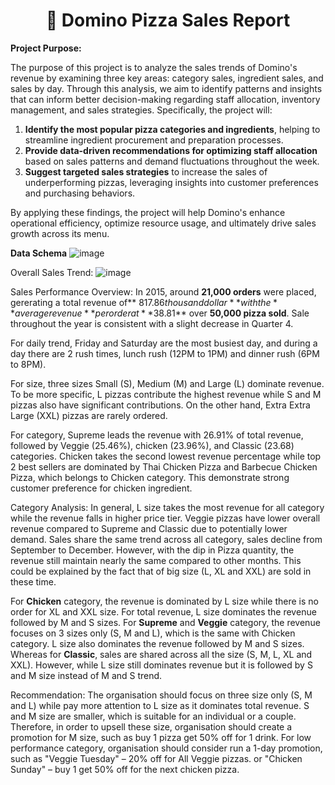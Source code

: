 **<h1 align = "center">🍕
Domino Pizza Sales Report  </h1>**

**Project Purpose:**

The purpose of this project is to analyze the sales trends of Domino's revenue by examining three key areas: category sales, ingredient sales, and sales by day. Through this analysis, we aim to identify patterns and insights that can inform better decision-making regarding staff allocation, inventory management, and sales strategies. Specifically, the project will:

1. **Identify the most popular pizza categories and ingredients**, helping to streamline ingredient procurement and preparation processes.
2. **Provide data-driven recommendations for optimizing staff allocation** based on sales patterns and demand fluctuations throughout the week.
3. **Suggest targeted sales strategies** to increase the sales of underperforming pizzas, leveraging insights into customer preferences and purchasing behaviors.

By applying these findings, the project will help Domino's enhance operational efficiency, optimize resource usage, and ultimately drive sales growth across its menu.


**Data Schema**
![image](https://github.com/user-attachments/assets/e3a52e4d-744a-485d-80f8-68461bedee21)



Overall Sales Trend:
![image](https://github.com/user-attachments/assets/a05f86a4-1186-455c-9dc1-4dd0f595aae5)


Sales Performance Overview:
In 2015, around **21,000 orders** were placed, gererating a total revenue of** $817.86 thousand dollar** with the **average revenue** per order at **$38.81** over **50,000 pizza sold**. Sale throughout the year is consistent with a slight decrease in Quarter 4.

For daily trend, Friday and Saturday are the most busiest day, and during a day there are 2 rush times, lunch rush (12PM to 1PM) and dinner rush (6PM to 8PM). 

For size, three sizes Small (S), Medium (M) and Large (L) dominate revenue. To be more specific, L pizzas contribute the highest revenue while S and M pizzas also have significant contributions. On the other hand, Extra Extra Large (XXL) pizzas are rarely ordered.

For category, Supreme leads the revenue with 26.91% of total revenue, followed by Veggie (25.46%), chicken (23.96%), and Classic (23.68) categories. Chicken takes the second lowest revenue percentage while top 2 best sellers are dominated by Thai Chicken Pizza and Barbecue Chicken Pizza, which belongs to Chicken category. This demonstrate strong customer preference for chicken ingredient.

Category Analysis:
In general, L size takes the most revenue for all category while the revenue falls in higher price tier. Veggie pizzas have lower overall revenue compared to Supreme and Classic due to potentially lower demand. Sales share the same trend across all category, sales decline from September to December. However, with the dip in Pizza quantity, the revenue still maintain nearly the same compared to other months. This could be explained by the fact that of big size (L, XL and XXL) are sold in these time.

For **Chicken** category, the revenue is dominated by L size while there is no order for XL and XXL size. For total revenue, L size dominates the revenue followed by M and S sizes.
For **Supreme** and **Veggie** category,  the revenue focuses on 3 sizes only (S, M and L), which is the same with Chicken category. L size also dominates the revenue followed by M and S sizes. Whereas for **Classic**, sales are shared across all the size (S, M, L, XL and XXL). However, while L size still dominates revenue but it is followed by S and M size instead of M and S trend. 

Recommendation: The organisation should focus on three size only (S, M and L) while pay more attention to L size as it dominates total revenue. 
S and M size are smaller, which is suitable for an individual or a couple. Therefore, in order to upsell these size, organisation should create a promotion for M size, such as buy 1 pizza get 50% off for 1 drink. 
For low performance category, organisation should consider run a 1-day promotion, such as "Veggie Tuesday" – 20% off for All Veggie pizzas. or "Chicken Sunday" – buy 1 get 50% off for the next chicken pizza.

